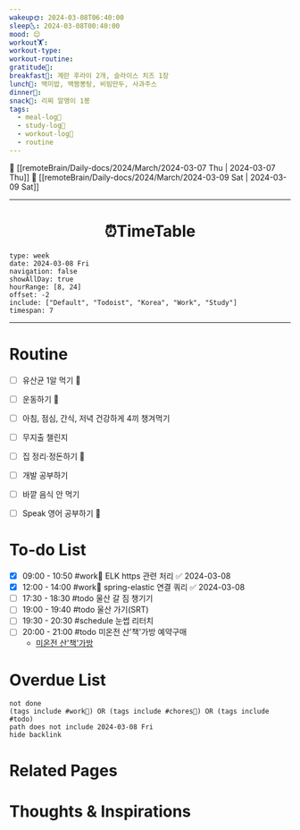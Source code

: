 ```yaml
---
wakeup🌞: 2024-03-08T06:40:00
sleep🌜: 2024-03-08T00:40:00
mood: 😌
workout🏋️: 
workout-type: 
workout-routine: 
gratitude🙏: 
breakfast🍳: 계란 후라이 2개, 슬라이스 치즈 1장
lunch🍚: 백미밥, 백짬뽕탕, 비빔만두, 사과주스
dinner🥗: 
snack🍬: 리찌 알맹이 1봉
tags:
  - meal-log📝
  - study-log📓
  - workout-log💪
  - routine
---
```


🔺 [[remoteBrain/Daily-docs/2024/March/2024-03-07 Thu | 2024-03-07 Thu]]
🔻 [[remoteBrain/Daily-docs/2024/March/2024-03-09 Sat | 2024-03-09 Sat]]
___
<h1> <center>⏰TimeTable </center> </h1>

```gEvent
type: week
date: 2024-03-08 Fri
navigation: false
showAllDay: true
hourRange: [8, 24]
offset: -2
include: ["Default", "Todoist", "Korea", "Work", "Study"]
timespan: 7
```

--- 


# Routine 

- [ ] 유산균 1알 먹기 🔼
- [ ] 운동하기 🔼
- [ ] 아침, 점심, 간식, 저녁 건강하게 4끼 챙겨먹기
- [ ] 무지출 챌린지 
- [ ] 집 정리·정돈하기 🔼
- [ ] 개발 공부하기
- [ ] 바깥 음식 안 먹기 
- [ ] Speak 영어 공부하기 🔼 


# To-do List

- [x] 09:00 - 10:50 #work💼 ELK https 관련 처리 ✅ 2024-03-08
- [x] 12:00 - 14:00 #work💼 spring-elastic 연결 쿼리 ✅ 2024-03-08
- [ ] 17:30 - 18:30 #todo 울산 갈 짐 챙기기
- [ ] 19:00 - 19:40 #todo 울산 가기(SRT)
- [ ] 19:30 - 20:30 #schedule 눈썹 리터치
- [ ] 20:00 - 21:00 #todo 미온전 산'책'가방 예약구매 
	- [미온전 산'책'가방](https://smartstore.naver.com/mionjeon/products/10007480491?NaPm=ct%3Dltgueirw%7Cci%3Dshopn%7Ctr%3Dtmsga%7Chk%3D9c67bf24d03d42e194e8f87b1124caafaf6b48b5%7Ctrx%3D1884702)

# Overdue List
```tasks
not done
(tags include #work💼) OR (tags include #chores🧺) OR (tags include #todo)
path does not include 2024-03-08 Fri
hide backlink
```

# Related Pages



# Thoughts & Inspirations


